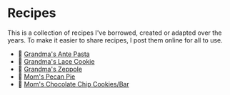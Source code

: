 # Recipes

This is a collection of recipes I've borrowed, created or adapted over the years. To make it easier to share recipes, I post them online for all to use.

* :green_salad: [Grandma's Ante Pasta](recipes/ante_pasta.md)
* :cookie: [Grandma's Lace Cookie](recipes/lace_cookie.md)
* :doughnut: [Grandma's Zeppole](recipes/zeppole.md)
* :pie: [Mom's Pecan Pie](recipes/peacn_pie.md)
* :cookie: [Mom's Chocolate Chip Cookies/Bar](recipes/chocolate_chip_cookie_bar.md)
